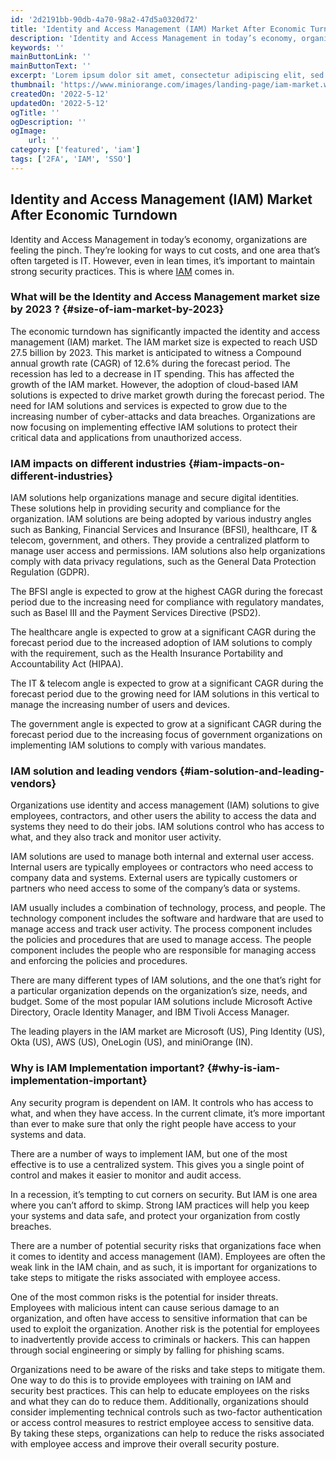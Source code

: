 ```yaml
---
id: '2d2191bb-90db-4a70-98a2-47d5a0320d72'
title: 'Identity and Access Management (IAM) Market After Economic Turndown'
description: 'Identity and Access Management in today’s economy, organizations are feeling the pinch. They’re looking for ways to cut costs, and one area that’s often targeted is IT. However, even in lean times, it’s important to maintain strong security practices. This is where IAM comes in.'
keywords: ''
mainButtonLink: ''
mainButtonText: ''
excerpt: 'Lorem ipsum dolor sit amet, consectetur adipiscing elit, sed do eiusmod tempor incididunt ut labore et dolore magna aliqua. Praesent elementum facilisis leo vel fringilla est ullamcorper eget. At imperdiet dui accumsan sit amet nulla facilities morbi tempus.'
thumbnail: 'https://www.miniorange.com/images/landing-page/iam-market.webp'
createdOn: '2022-5-12'
updatedOn: '2022-5-12'
ogTitle: ''
ogDescription: ''
ogImage:
    url: ''
category: ['featured', 'iam']
tags: ['2FA', 'IAM', 'SSO']
---
```


## Identity and Access Management (IAM) Market After Economic Turndown

Identity and Access Management in today’s economy, organizations are feeling the pinch. They’re looking for ways to cut costs, and one area that’s often targeted is IT. However, even in lean times, it’s important to maintain strong security practices. This is where [IAM](https://www.miniorange.com/workforce-identity) comes in.

### What will be the Identity and Access Management market size by 2023 ? {#size-of-iam-market-by-2023}

The economic turndown has significantly impacted the identity and access management (IAM) market. The IAM market size is expected to reach USD 27.5 billion by 2023. This market is anticipated to witness a Compound annual growth rate (CAGR) of 12.6% during the forecast period. The recession has led to a decrease in IT spending. This has affected the growth of the IAM market. However, the adoption of cloud-based IAM solutions is expected to drive market growth during the forecast period. The need for IAM solutions and services is expected to grow due to the increasing number of cyber-attacks and data breaches. Organizations are now focusing on implementing effective IAM solutions to protect their critical data and applications from unauthorized access.

### IAM impacts on different industries {#iam-impacts-on-different-industries}

IAM solutions help organizations manage and secure digital identities. These solutions help in providing security and compliance for the organization. IAM solutions are being adopted by various industry angles such as Banking, Financial Services and Insurance (BFSI), healthcare, IT & telecom, government, and others. They provide a centralized platform to manage user access and permissions. IAM solutions also help organizations comply with data privacy regulations, such as the General Data Protection Regulation (GDPR).

The BFSI angle is expected to grow at the highest CAGR during the forecast period due to the increasing need for compliance with regulatory mandates, such as Basel III and the Payment Services Directive (PSD2).

The healthcare angle is expected to grow at a significant CAGR during the forecast period due to the increased adoption of IAM solutions to comply with the requirement, such as the Health Insurance Portability and Accountability Act (HIPAA).

The IT & telecom angle is expected to grow at a significant CAGR during the forecast period due to the growing need for IAM solutions in this vertical to manage the increasing number of users and devices.

The government angle is expected to grow at a significant CAGR during the forecast period due to the increasing focus of government organizations on implementing IAM solutions to comply with various mandates.

### IAM solution and leading vendors {#iam-solution-and-leading-vendors}

Organizations use identity and access management (IAM) solutions to give employees, contractors, and other users the ability to access the data and systems they need to do their jobs. IAM solutions control who has access to what, and they also track and monitor user activity.

IAM solutions are used to manage both internal and external user access. Internal users are typically employees or contractors who need access to company data and systems. External users are typically customers or partners who need access to some of the company’s data or systems.

IAM usually includes a combination of technology, process, and people. The technology component includes the software and hardware that are used to manage access and track user activity. The process component includes the policies and procedures that are used to manage access. The people component includes the people who are responsible for managing access and enforcing the policies and procedures.

There are many different types of IAM solutions, and the one that’s right for a particular organization depends on the organization’s size, needs, and budget. Some of the most popular IAM solutions include Microsoft Active Directory, Oracle Identity Manager, and IBM Tivoli Access Manager.

The leading players in the IAM market are Microsoft (US), Ping Identity (US), Okta (US), AWS (US), OneLogin (US), and miniOrange (IN).

### Why is IAM Implementation important? {#why-is-iam-implementation-important}

Any security program is dependent on IAM. It controls who has access to what, and when they have access. In the current climate, it’s more important than ever to make sure that only the right people have access to your systems and data.

There are a number of ways to implement IAM, but one of the most effective is to use a centralized system. This gives you a single point of control and makes it easier to monitor and audit access.

In a recession, it’s tempting to cut corners on security. But IAM is one area where you can’t afford to skimp. Strong IAM practices will help you keep your systems and data safe, and protect your organization from costly breaches.

There are a number of potential security risks that organizations face when it comes to identity and access management (IAM). Employees are often the weak link in the IAM chain, and as such, it is important for organizations to take steps to mitigate the risks associated with employee access.

One of the most common risks is the potential for insider threats. Employees with malicious intent can cause serious damage to an organization, and often have access to sensitive information that can be used to exploit the organization. Another risk is the potential for employees to inadvertently provide access to criminals or hackers. This can happen through social engineering or simply by falling for phishing scams.

Organizations need to be aware of the risks and take steps to mitigate them. One way to do this is to provide employees with training on IAM and security best practices. This can help to educate employees on the risks and what they can do to reduce them. Additionally, organizations should consider implementing technical controls such as two-factor authentication or access control measures to restrict employee access to sensitive data. By taking these steps, organizations can help to reduce the risks associated with employee access and improve their overall security posture.

